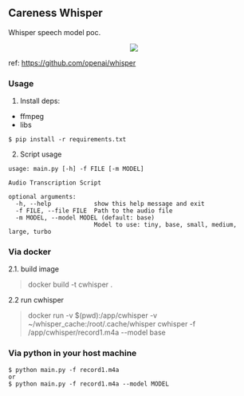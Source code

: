 Careness Whisper
---
Whisper speech model poc.

<p align="center">
 <img align="center" src="https://github.com/user-attachments/assets/6f478ecd-cb7e-43b6-a063-d49b645da5cf"/>
</p>

ref: https://github.com/openai/whisper


### Usage
1. Install deps:

- ffmpeg
- libs

```
$ pip install -r requirements.txt
```

2. Script usage
```
usage: main.py [-h] -f FILE [-m MODEL]

Audio Transcription Script

optional arguments:
  -h, --help            show this help message and exit
  -f FILE, --file FILE  Path to the audio file
  -m MODEL, --model MODEL (default: base)
                        Model to use: tiny, base, small, medium, large, turbo
```

### Via docker

2.1. build image
> docker build -t cwhisper .

2.2 run cwhisper
> docker run -v $(pwd):/app/cwhisper -v ~/whisper_cache:/root/.cache/whisper cwhisper -f /app/cwhisper/record1.m4a --model base


### Via python in your host machine
```
$ python main.py -f record1.m4a
or
$ python main.py -f record1.m4a --model MODEL
```
